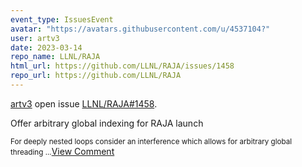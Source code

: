 ```yaml
---
event_type: IssuesEvent
avatar: "https://avatars.githubusercontent.com/u/4537104?"
user: artv3
date: 2023-03-14
repo_name: LLNL/RAJA
html_url: https://github.com/LLNL/RAJA/issues/1458
repo_url: https://github.com/LLNL/RAJA
---
```


<a href='https://github.com/artv3' target='_blank'>artv3</a> open issue <a href='https://github.com/LLNL/RAJA/issues/1458' target='_blank'>LLNL/RAJA#1458</a>.

<p>Offer arbitrary global indexing for RAJA launch</p><small>For deeply nested loops consider an interference which allows for arbitrary global threading...</small><a href='https://github.com/LLNL/RAJA/issues/1458' target='_blank'>View Comment</a>